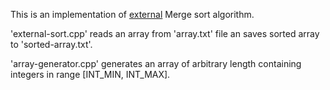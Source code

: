 This is an implementation of
[external](https://en.wikipedia.org/wiki/External_sorting) Merge sort
algorithm.

'external-sort.cpp' reads an array from 'array.txt' file an saves sorted array
to 'sorted-array.txt'.

'array-generator.cpp' generates an array of arbitrary length containing
integers in range [INT_MIN, INT_MAX].
